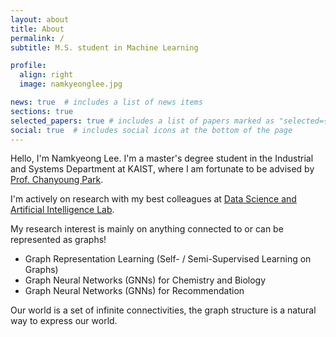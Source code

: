 ```yaml
---
layout: about
title: About
permalink: /
subtitle: M.S. student in Machine Learning

profile:
  align: right
  image: namkyeonglee.jpg

news: true  # includes a list of news items
sections: true
selected_papers: true # includes a list of papers marked as "selected={true}"
social: true  # includes social icons at the bottom of the page
---
```


Hello, I'm Namkyeong Lee.
I'm a master's degree student in the Industrial and Systems Department at KAIST,
where I am fortunate to be advised by [Prof. Chanyoung Park](http://dsail.kaist.ac.kr/professor/).

I'm actively on research with my best colleagues at [Data Science and Artificial Intelligence Lab](http://dsail.kaist.ac.kr/).

My research interest is mainly on anything connected to or can be represented as graphs!
- Graph Representation Learning (Self- / Semi-Supervised Learning on Graphs)
- Graph Neural Networks (GNNs) for Chemistry and Biology
- Graph Neural Networks (GNNs) for Recommendation

Our world is a set of infinite connectivities, the graph structure is a natural way to express our world.